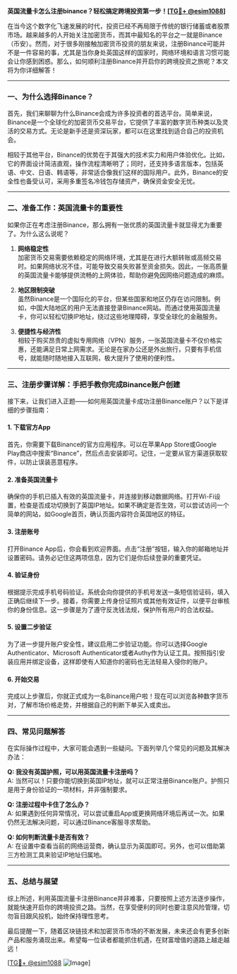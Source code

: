 **英国流量卡怎么注册binance？轻松搞定跨境投资第一步！[[TG💪+ @esim1088](https://t.me/s/esim1088)]**

在当今这个数字化飞速发展的时代，投资已经不再局限于传统的银行储蓄或者股票市场。越来越多的人开始关注加密货币，而其中最知名的平台之一就是Binance（币安）。然而，对于很多刚接触加密货币投资的朋友来说，注册Binance可能并不是一件容易的事，尤其是当你身处英国这样的国家时，网络环境和语言习惯可能会让你感到困惑。那么，如何顺利注册Binance并开启你的跨境投资之旅呢？本文将为你详细解答！

---

### **一、为什么选择Binance？**

首先，我们来聊聊为什么Binance会成为许多投资者的首选平台。简单来说，Binance是一个全球化的加密货币交易平台，它提供了丰富的数字货币种类以及灵活的交易方式。无论是新手还是资深玩家，都可以在这里找到适合自己的投资机会。

相较于其他平台，Binance的优势在于其强大的技术实力和用户体验优化。比如，它的界面设计简洁直观，操作流程清晰明了；同时，还支持多语言版本，包括英语、中文、日语、韩语等，非常适合像我们这样的国际用户。此外，Binance的安全性也备受认可，采用多重签名冷钱包存储资产，确保资金安全无忧。

---

### **二、准备工作：英国流量卡的重要性**

如果你正在考虑注册Binance，那么拥有一张优质的英国流量卡就显得尤为重要了。为什么这么说呢？

1. **网络稳定性**  
   加密货币交易需要依赖稳定的网络环境，尤其是在进行大额转账或高频交易时。如果网络状况不佳，可能导致交易失败甚至资金损失。因此，一张高质量的英国流量卡能够提供流畅的上网体验，帮助你避免因网络问题造成的麻烦。

2. **地区限制突破**  
   虽然Binance是一个国际化的平台，但某些国家和地区仍存在访问限制。例如，中国大陆地区的用户无法直接登录Binance网站。而通过使用英国流量卡，你可以轻松切换IP地址，绕过这些地理障碍，享受全球化的金融服务。

3. **便捷性与经济性**  
   相较于购买昂贵的虚拟专用网络（VPN）服务，一张英国流量卡不仅价格实惠，还能满足日常上网需求。无论是在家办公还是外出旅行，只要有手机信号，就能随时随地接入互联网，极大提升了使用的便利性。

---

### **三、注册步骤详解：手把手教你完成Binance账户创建**

接下来，让我们进入正题——如何用英国流量卡成功注册Binance账户？以下是详细的步骤指南：

#### **1. 下载官方App**
首先，你需要下载Binance的官方应用程序。可以在苹果App Store或Google Play商店中搜索“Binance”，然后点击安装即可。记住，一定要从官方渠道获取软件，以防止误装恶意程序。

#### **2. 准备英国流量卡**
确保你的手机已插入有效的英国流量卡，并连接到移动数据网络。打开Wi-Fi设置，检查是否成功切换到了英国IP地址。如果不确定是否生效，可以尝试访问一个简单的网站，如Google首页，确认页面内容符合英国地区的特征。

#### **3. 注册账号**
打开Binance App后，你会看到欢迎界面。点击“注册”按钮，输入你的邮箱地址并设置密码。请务必记住这两项信息，因为它们是你后续登录的重要凭证。

#### **4. 验证身份**
根据提示完成手机号码验证。系统会向你提供的手机号发送一条短信验证码，填入正确后继续下一步。接着，你需要上传身份证照片或其他有效证件，以便平台审核你的身份信息。这一步骤是为了遵守反洗钱法规，保护所有用户的合法权益。

#### **5. 设置二步验证**
为了进一步提升账户安全性，建议启用二步验证功能。你可以选择Google Authenticator、Microsoft Authenticator或者Authy作为认证工具。按照指引安装应用并绑定设备，这样即使有人知道你的密码也无法轻易入侵你的账户。

#### **6. 开始交易**
完成以上步骤后，你就正式成为一名Binance用户啦！现在可以浏览各种数字货币对，了解市场价格走势，并根据自己的判断下单买入或卖出。

---

### **四、常见问题解答**

在实际操作过程中，大家可能会遇到一些疑问。下面列举几个常见的问题及其解决办法：

**Q: 我没有英国护照，可以用英国流量卡注册吗？**  
A: 当然可以！只要你能切换到英国IP地址，就可以正常注册Binance账户。护照只是用于身份验证的一项材料，并非强制要求。

**Q: 注册过程中卡住了怎么办？**  
A: 如果遇到任何异常情况，可以尝试重启App或更换网络环境后再试一次。如果仍然无法解决问题，可以通过Binance客服寻求帮助。

**Q: 如何判断流量卡是否有效？**  
A: 在设置中查看当前的网络运营商，确认显示为英国即可。另外，也可以借助第三方检测工具来验证IP地址归属地。

---

### **五、总结与展望**

综上所述，利用英国流量卡注册Binance并非难事，只要按照上述方法逐步操作，就能快速开启你的跨境投资之路。当然，在享受便利的同时也要注意风险管理，切勿盲目跟风投机，始终保持理性思考。

最后提醒一下，随着区块链技术和加密货币市场的不断发展，未来还会有更多创新产品和服务涌现出来。希望每一位读者都能抓住机遇，在财富增值的道路上越走越远！  

[[TG💪+ @esim1088](https://t.me/s/esim1088) ![Image](https://i.postimg.cc/4NQfJmqS/Snipaste-2025-05-13-00-14-12.png)]